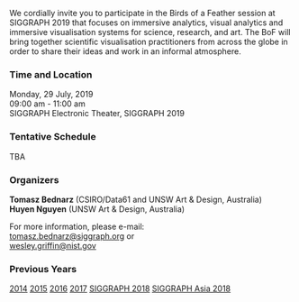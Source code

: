 We cordially invite you to participate in the Birds of a Feather session at
SIGGRAPH 2019 that focuses on immersive analytics, visual analytics and
immersive visualisation systems for science, research, and art. The BoF will
bring together scientific visualisation practitioners from across the globe in
order to share their ideas and work in an informal atmosphere.

### Time and Location

Monday, 29 July, 2019<br>
09:00 am - 11:00 am<br>
SIGGRAPH Electronic Theater, SIGGRAPH 2019

### Tentative Schedule

TBA

### Organizers

**Tomasz Bednarz** (CSIRO/Data61 and UNSW Art & Design, Australia)<br>
**Huyen Nguyen** (UNSW Art & Design, Australia)

For more information, please e-mail:<br>
[tomasz.bednarz@siggraph.org](mailto:tomasz.bednard@siggraph.org) or<br>
[wesley.griffin@nist.gov](mailto:wesley.griffin@nist.gov)

### Previous Years

[2014](http://immersive-visualisation.blogspot.com/2014)
[2015](http://immersive-visualisation.blogspot.com/2015/)
[2016](http://immersive-visualisation.blogspot.com/2016)
[2017](/2017.html)
[SIGGRAPH 2018](/2018.html)
[SIGGRAPH Asia 2018](/sa2018.html)
